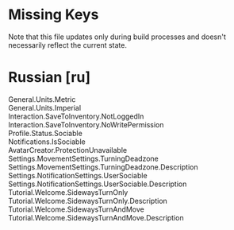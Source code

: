 # Missing Keys
Note that this file updates only during build processes and doesn't necessarily reflect the current state.

# Russian [ru]
General.Units.Metric  
General.Units.Imperial  
Interaction.SaveToInventory.NotLoggedIn  
Interaction.SaveToInventory.NoWritePermission  
Profile.Status.Sociable  
Notifications.IsSociable  
AvatarCreator.ProtectionUnavailable  
Settings.MovementSettings.TurningDeadzone  
Settings.MovementSettings.TurningDeadzone.Description  
Settings.NotificationSettings.UserSociable  
Settings.NotificationSettings.UserSociable.Description  
Tutorial.Welcome.SidewaysTurnOnly  
Tutorial.Welcome.SidewaysTurnOnly.Description  
Tutorial.Welcome.SidewaysTurnAndMove  
Tutorial.Welcome.SidewaysTurnAndMove.Description  


